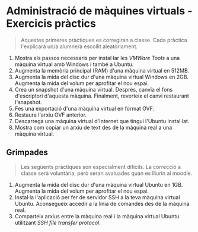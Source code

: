 Administració de màquines virtuals - Exercicis pràctics
======================================================

> Aquestes primeres pràctiques es corregiran a classe. Cada pràctica l'explicarà un/a alumne/a escollit aleatòriament.

1. Mostra els passos necessaris per instal·lar les _VMWare Tools_ a una màquina virtual amb Windows i també a Ubuntu.
2. Augmenta la memòria principal (RAM) d'una màquina virtual en 512MB.
3. Augmenta la mida del disc dur d'una màquina virtual Windows en 2GB. Augmenta la mida del volum per aprofitar el nou espai.
4. Crea un snapshot d'una màquina virtual. Després, canvïa el fons d'escriptori d'aquesta màquina. Finalment, reverteix el canvi restaurant l'snapshot.
5. Fes una exportació d'una màquina virtual en format OVF.
6. Restaura l'arxiu OVF anterior.
7. Descarrega una màquina virtual d'Internet que tingui l'Ubuntu instal·lat.
8. Mostra com copiar un arxiu de text des de la màquina real a una màquina virtual.

Grimpades
----------
>Les següents pràctiques son especialment difícils. La correcció a classe serà voluntària, però seran avaluades quan es lliurin al moodle.

1. Augmenta la mida del disc dur d'una màquina virtual Ubuntu en 1GB. Augmenta la mida del volum per aprofitar el nou espai.
2. Instal·la l'aplicació per fer de servidor SSH a la teva màquina virtual Ubuntu. Aconsegueix accedir a la línia de comandes des de la màquina real.
3. Comparteix arxius entre la màquina real i la màquina virtual Ubuntu utilitzant *SSH file transfer protocol*.

